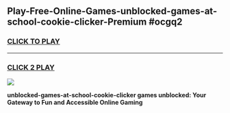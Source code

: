 
## Play-Free-Online-Games-unblocked-games-at-school-cookie-clicker-Premium #ocgq2
<h3>
<a href="https://premium.freeplayer.one?title=unblocked-games-at-school-cookie-clicker&ref=8M">CLICK TO PLAY</a></h3>
<hr>

<h3>
<a href="https://premium.freeplayer.one?title=unblocked-games-at-school-cookie-clicker&ref=8M">CLICK 2 PLAY</a>
  
</h3>

<a href="https://premium.freeplayer.one?title=unblocked-games-at-school-cookie-clicker&ref=8M"><img src="https://clearcache.store/games.png"></a>


**unblocked-games-at-school-cookie-clicker games unblocked: Your Gateway to Fun and Accessible Online Gaming**
